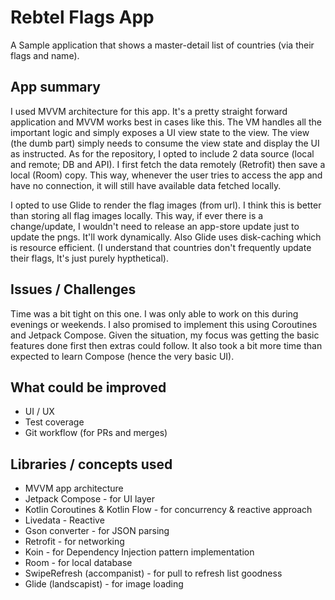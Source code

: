 Rebtel Flags App
======================================================
A Sample application that shows a master-detail list of countries (via their flags and name).

App summary
-------------------------
I used MVVM architecture for this app. It's a pretty straight forward application and MVVM works best in cases like this.
The VM handles all the important logic and simply exposes a UI view state to the view. 
The view (the dumb part) simply needs to consume the view state and display the UI as instructed. 
As for the repository, I opted to include 2 data source (local and remote; DB and API). 
I first fetch the data remotely (Retrofit) then save a local (Room) copy. 
This way, whenever the user tries to access the app and have no connection, it will still have available data fetched locally.

I opted to use Glide to render the flag images (from url). I think this is better than storing all flag images locally.
This way, if ever there is a change/update, I wouldn't need to release an app-store update just to update the pngs. 
It'll work dynamically. Also Glide uses disk-caching which is resource efficient. 
(I understand that countries don't frequently update their flags, It's just purely hypthetical).

Issues / Challenges
-------------------------
Time was a bit tight on this one. I was only able to work on this during evenings or weekends.
I also promised to implement this using Coroutines and Jetpack Compose. 
Given the situation, my focus was getting the basic features done first then extras could follow. 
It also took a bit more time than expected to learn Compose (hence the very basic UI).

What could be improved
-------------------------
* UI / UX
* Test coverage
* Git workflow (for PRs and merges)

Libraries / concepts used
-------------------------
* MVVM app architecture
* Jetpack Compose - for UI layer
* Kotlin Coroutines & Kotlin Flow - for concurrency & reactive approach
* Livedata - Reactive
* Gson converter - for JSON parsing
* Retrofit - for networking
* Koin - for Dependency Injection pattern implementation
* Room - for local database
* SwipeRefresh (accompanist) - for pull to refresh list goodness
* Glide (landscapist) - for image loading
